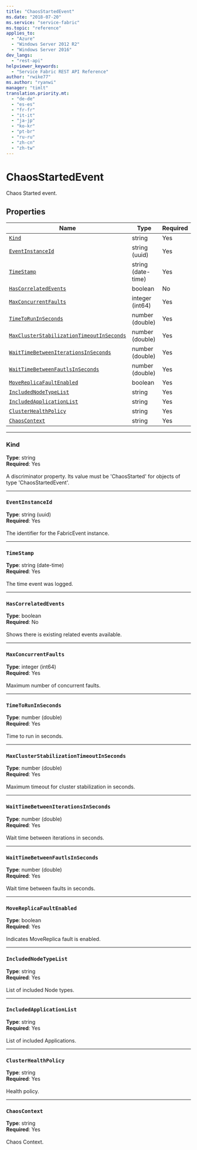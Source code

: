 ```yaml
---
title: "ChaosStartedEvent"
ms.date: "2018-07-20"
ms.service: "service-fabric"
ms.topic: "reference"
applies_to: 
  - "Azure"
  - "Windows Server 2012 R2"
  - "Windows Server 2016"
dev_langs: 
  - "rest-api"
helpviewer_keywords: 
  - "Service Fabric REST API Reference"
author: "rwike77"
ms.author: "ryanwi"
manager: "timlt"
translation.priority.mt: 
  - "de-de"
  - "es-es"
  - "fr-fr"
  - "it-it"
  - "ja-jp"
  - "ko-kr"
  - "pt-br"
  - "ru-ru"
  - "zh-cn"
  - "zh-tw"
---
```

# ChaosStartedEvent

Chaos Started event.

## Properties
| Name | Type | Required |
| --- | --- | --- |
| [`Kind`](#kind) | string | Yes |
| [`EventInstanceId`](#eventinstanceid) | string (uuid) | Yes |
| [`TimeStamp`](#timestamp) | string (date-time) | Yes |
| [`HasCorrelatedEvents`](#hascorrelatedevents) | boolean | No |
| [`MaxConcurrentFaults`](#maxconcurrentfaults) | integer (int64) | Yes |
| [`TimeToRunInSeconds`](#timetoruninseconds) | number (double) | Yes |
| [`MaxClusterStabilizationTimeoutInSeconds`](#maxclusterstabilizationtimeoutinseconds) | number (double) | Yes |
| [`WaitTimeBetweenIterationsInSeconds`](#waittimebetweeniterationsinseconds) | number (double) | Yes |
| [`WaitTimeBetweenFautlsInSeconds`](#waittimebetweenfautlsinseconds) | number (double) | Yes |
| [`MoveReplicaFaultEnabled`](#movereplicafaultenabled) | boolean | Yes |
| [`IncludedNodeTypeList`](#includednodetypelist) | string | Yes |
| [`IncludedApplicationList`](#includedapplicationlist) | string | Yes |
| [`ClusterHealthPolicy`](#clusterhealthpolicy) | string | Yes |
| [`ChaosContext`](#chaoscontext) | string | Yes |

____
### Kind
__Type__: string <br/>
__Required__: Yes <br/>
<br/>
A discriminator property. Its value must be 'ChaosStarted' for objects of type 'ChaosStartedEvent'.

____
### `EventInstanceId`
__Type__: string (uuid) <br/>
__Required__: Yes<br/>
<br/>
The identifier for the FabricEvent instance.

____
### `TimeStamp`
__Type__: string (date-time) <br/>
__Required__: Yes<br/>
<br/>
The time event was logged.

____
### `HasCorrelatedEvents`
__Type__: boolean <br/>
__Required__: No<br/>
<br/>
Shows there is existing related events available.

____
### `MaxConcurrentFaults`
__Type__: integer (int64) <br/>
__Required__: Yes<br/>
<br/>
Maximum number of concurrent faults.

____
### `TimeToRunInSeconds`
__Type__: number (double) <br/>
__Required__: Yes<br/>
<br/>
Time to run in seconds.

____
### `MaxClusterStabilizationTimeoutInSeconds`
__Type__: number (double) <br/>
__Required__: Yes<br/>
<br/>
Maximum timeout for cluster stabilization in seconds.

____
### `WaitTimeBetweenIterationsInSeconds`
__Type__: number (double) <br/>
__Required__: Yes<br/>
<br/>
Wait time between iterations in seconds.

____
### `WaitTimeBetweenFautlsInSeconds`
__Type__: number (double) <br/>
__Required__: Yes<br/>
<br/>
Wait time between faults in seconds.

____
### `MoveReplicaFaultEnabled`
__Type__: boolean <br/>
__Required__: Yes<br/>
<br/>
Indicates MoveReplica fault is enabled.

____
### `IncludedNodeTypeList`
__Type__: string <br/>
__Required__: Yes<br/>
<br/>
List of included Node types.

____
### `IncludedApplicationList`
__Type__: string <br/>
__Required__: Yes<br/>
<br/>
List of included Applications.

____
### `ClusterHealthPolicy`
__Type__: string <br/>
__Required__: Yes<br/>
<br/>
Health policy.

____
### `ChaosContext`
__Type__: string <br/>
__Required__: Yes<br/>
<br/>
Chaos Context.
